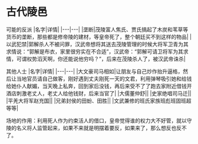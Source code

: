 # 古代陵邑


可能的反派
|名字|详情|
|---|---|
|垄断|茂陵富人焦氏、贾氏搞起了木炭和苇草等货币的垄断，那些都是修帝陵的建材，等皇帝死了，整个朝廷买不到这样的物品|
|以武犯禁|郭解杀人不被问罪，汉武帝想将其送去茂陵管理的时候大将军卫青为其求情说：“郭解是布衣，家里很穷实在不合适”，汉武帝：“郭解可请卫将军为其求情，可谓权势滔天啊，你还能说他穷吗？”，后来在茂陵杀人了，被汉武帝诛杀|

其他人士
|名字|详情|
|---|---|
|大文豪司马相如|让朋友与自己炒作抬升逼格，然后让当地官员请自己做客，刚好遇到丈夫刚死一天的文君，利用弹琴吸引她和给钱给她仆人献媚，当天晚上私奔，回到家后没钱，再后来受不了了跑去家附近借钱开酒店刺激老丈人，老丈人给他钱财，后来当官了|
|大儒董仲舒||
|史家绝唱司马迁||
|平羌大将军赵充国||
|兄弟封侯的田蚡、田胜||
|文武兼修的班氏家族班彪班固班超等等|

场地的作用：利用死人作为约束活人的借口，皇帝觉得谁的权力大不好管，就以守陵的名义将人监管起来，如果不来就是明摆着要反，如果来了，那么想反也反不了。
